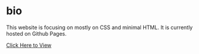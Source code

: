 # bio

This website is focusing on mostly on CSS and minimal HTML.
It is currently hosted on Github Pages.

<a href="https://yenseydm.github.io/bio/">Click Here to View</a>
